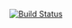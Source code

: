 [![Build Status](https://archinnova.visualstudio.com/_apis/public/build/definitions/13b0d1a6-8764-44e3-a7f9-5d001ecb6da8/5/badge)](https://archinnova.visualstudio.com/DevOps-GitHub/_build/index?definitionId={5})
